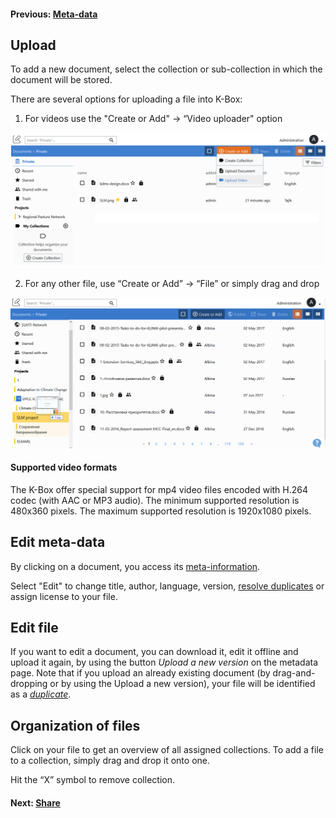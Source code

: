 #### Previous: [Meta-data](./meta-data.md)

## Upload

To add a new document, select the collection or sub-collection in which the document will be stored.


There are several options for uploading a file into K-Box:

1. For videos use the "Create or Add"  → “Video uploader" option

![Upload](./img/dms-upload-file-selector.png)

2. For any other file, use “Create or Add” → “File” or simply drag and drop 

![Upload](./img/dms-upload.png)

#### Supported video formats

The K-Box offer special support for mp4 video files encoded with H.264 codec (with AAC or MP3 audio). The minimum supported resolution is 480x360 pixels. The maximum supported resolution is 1920x1080 pixels.
 
## <a id="edit"></a>Edit meta-data

By clicking on a document, you access its [meta-information](./meta-data.md).

Select "Edit" to change title, author, language, version, [resolve duplicates](https://git.klink.asia/main/k-box/blob/Update-Help-Project-section/docs/user/documents/duplicates.md#resolve) or assign license to your file.


## Edit file
If you want to edit a document, you can download it, edit it offline and upload it again, by using the button _Upload a new version_ on the metadata page. Note that if you upload an already existing document (by drag-and-dropping or by using the Upload a new version), your file will be identified as a [_duplicate_](https://git.klink.asia/main/k-box/blob/Update-Help-Project-section/docs/user/documents/duplicates.md#resolve). 


## Organization of files

Click on your file to get an overview of all assigned collections. To add a file to a collection, simply drag and drop it onto one. 

Hit the “X” symbol to remove collection.

#### Next: [Share](./share.md)
